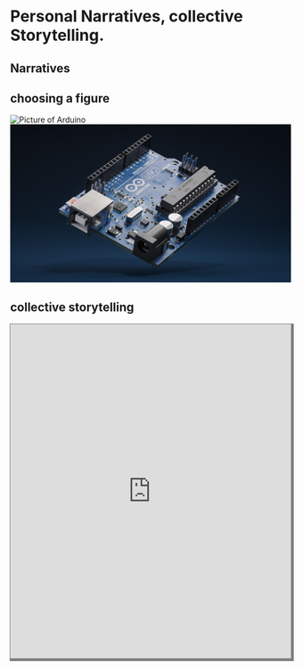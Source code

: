 # Personal Narratives, collective Storytelling. 

## Narratives


## choosing a figure
![Picture of Arduino](../../images/Bearbeitet/Arduino.png)
![Picture of Arduino](../../images/Bearbeitet/ArduinoB.png)


## collective storytelling

<iframe name="embed_readwrite" src="https://pad.riseup.net/p/TellingNarrative(s)Stories-keep?showControls=true&showChat=true&showLineNumbers=true&useMonospaceFont=false" width="100%" height="600" frameborder="0" style= "box-shadow: 2px 2px 0px 3px rgba(0, 0, 0, 0.50)"></iframe>